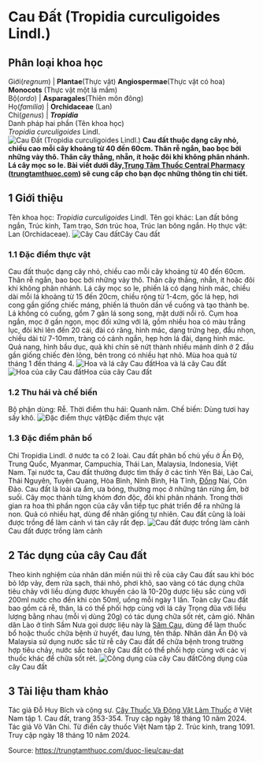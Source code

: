 # Cau Đất (Tropidia curculigoides Lindl.)

Phân loại khoa học  
---  
Giới(_regnum_) |  **Plantae**(Thực vật) **Angiospermae**(Thực vật có hoa) **Monocots** (Thực vật một lá mầm)  
Bộ(_ordo_) | **Asparagales**(Thiên môn đông)  
Họ(_familia_) | **Orchidaceae** (Lan)  
Chi(_genus_) | **_Tropidia_**  
Danh pháp hai phần (Tên khoa học)  
_Tropidia curculigoides_ Lindl.  
![Cau Đất \(Tropidia curculigoides Lindl.\)](https://trungtamthuoc.com/images/others/cau-dat-7005.jpg)
**Cau đất thuộc dạng cây nhỏ, chiều cao mỗi cây khoảng từ 40 đến 60cm. Thân rễ ngắn, bao bọc bởi những vảy thô. Thân cây thẳng, nhẵn, ít hoặc đôi khi không phân nhánh. Lá cây mọc so le. Bài viết dưới đây,[Trung Tâm Thuốc Central Pharmacy](https://trungtamthuoc.com/ "Trung Tâm Thuốc Central Pharmacy") ([trungtamthuoc.com](https://trungtamthuoc.com/ "trungtamthuoc.com")) sẽ cung cấp cho bạn đọc những thông tin chi tiết.**
##  1 Giới thiệu
Tên khoa học: _Tropidia curculigoides_ Lindl.
Tên gọi khác: Lan đất bông ngắn, Trúc kinh, Tam trạo, Sơn trúc hoa, Trúc lan bông ngắn.
Họ thực vật: Lan (Orchidaceae).
![Cây Cau đất](https://trungtamthuoc.com/images/item/cau-dat-0.jpg)Cây Cau đất
### 1.1 Đặc điểm thực vật
Cau đất thuộc dạng cây nhỏ, chiều cao mỗi cây khoảng từ 40 đến 60cm. Thân rễ ngắn, bao bọc bởi những vảy thô.
Thân cây thẳng, nhẵn, ít hoặc đôi khi không phân nhánh.
Lá cây mọc so le, phiến lá có dạng hình mác, chiều dài mỗi lá khoảng từ 15 đến 20cm, chiều rộng từ 1-4cm, gốc lá hẹp, hơi cong gần giống chiếc máng, phiến lá thuôn dần về cuống và tạo thành bẹ. Lá không có cuống, gồm 7 gân lá song song, mặt dưới nổi rõ.
Cụm hoa ngắn, mọc ở gần ngọn, mọc đối xứng với lá, gồm nhiều hoa có màu trắng lục, đôi khi lên đến 20 cái, đài có răng, hình mác, dạng trứng hẹp, đầu nhọn, chiều dài từ 7-10mm, tràng có cánh ngắn, hẹp hơn lá đài, dạng hình mác.
Quả nang, hình bầu dục, quả khi chín sẽ nứt thành nhiều mảnh dính ở 2 đầu gần giống chiếc đèn lông, bên trong có nhiều hạt nhỏ.
Mùa hoa quả từ tháng 1 đến tháng 4.
![Hoa và lá cây Cau đất](https://trungtamthuoc.com/images/item/cau-dat-5.jpg)Hoa và lá cây Cau đất![Hoa của cây Cau đất](https://trungtamthuoc.com/images/item/cau-dat-1.jpg)Hoa của cây Cau đất
### 1.2 Thu hái và chế biến
Bộ phận dùng: Rễ.
Thời điểm thu hái: Quanh năm.
Chế biến: Dùng tươi hay sấy khô.
![Đặc điểm thực vật](https://trungtamthuoc.com/images/item/cau-dat-2.jpg)Đặc điểm thực vật
### 1.3 Đặc điểm phân bố
Chi Tropidia Lindl. ở nước ta có 2 loài. Cau đất phân bố chủ yếu ở Ấn Độ, Trung Quốc, Myanmar, Campuchia, Thái Lan, Malaysia, Indonesia, Việt Nam.
Tại nước ta, Cau đất thường được tìm thấy ở các tỉnh Yên Bái, Lào Cai, Thái Nguyên, Tuyên Quang, Hòa Bình, Ninh Bình, Hà Tĩnh, [Đồng](https://trungtamthuoc.com/hoat-chat/dong "Đồng") Nai, Côn Đảo.
Cau đất là loài ưa ẩm, ưa bóng, thường mọc ở những tán rừng ẩm, bờ suối. Cây mọc thành từng khóm đơn độc, đôi khi phân nhánh. Trong thời gian ra hoa thì phần ngọn của cây vẫn tiếp tục phát triển để ra những lá non. Quả có nhiều hạt, dùng để nhân giống tự nhiên. Cau đất cũng là loài được trồng để làm cảnh vì tán cây rất đẹp.
![Cau đất được trồng làm cảnh](https://trungtamthuoc.com/images/item/cau-dat-3.jpg)Cau đất được trồng làm cảnh
##  2 Tác dụng của cây Cau đất
Theo kinh nghiệm của nhân dân miền núi thì rễ của cây Cau đất sau khi bóc bỏ lớp vảy, đem rửa sạch, thái nhỏ, phơi khô, sao vàng có tác dụng chữa tiêu chảy với liều dùng được khuyến cáo là 10-20g dược liệu sắc cùng với 200ml nước cho đến khi còn 50ml, uống mỗi ngày 1 lần.
Toàn cây Cau đất bao gồm cả rễ, thân, lá có thể phối hợp cùng với lá cây Trọng đũa với liều lượng bằng nhau (mỗi vị dùng 20g) có tác dụng chữa sốt rét, cảm gió.
Nhân dân Lào ở tỉnh Sầm Nưa gọi dược liệu này là [Sâm Cau](https://trungtamthuoc.com/duoc-lieu/sam-cau "Sâm Cau"), dùng để làm thuốc bổ hoặc thuốc chữa bệnh ứ huyết, đau lưng, tên thấp.
Nhân dân Ấn Độ và Malaysia sử dụng nước sắc từ rễ cây Cau đất để chữa bệnh trong trường hợp tiêu chảy, nước sắc toàn cây Cau đất có thể phối hợp cùng với các vị thuốc khác để chữa sốt rét.
![Công dụng của cây Cau đất](https://trungtamthuoc.com/images/item/cau-dat-4.jpg)Công dụng của cây Cau đất
##  3 Tài liệu tham khảo
Tác giả Đỗ Huy Bích và cộng sự. [Cây Thuốc Và Động Vật Làm Thuốc](https://trungtamthuoc.com/bai-viet/doc-online-va-tai-mien-phi-pdf-sach-cay-thuoc-va-dong-vat-lam-thuoc-o-viet-nam "Cây Thuốc Và Động Vật Làm Thuốc") ở Việt Nam tập 1. Cau đất, trang 353-354. Truy cập ngày 18 tháng 10 năm 2024.
Tác giả Võ Văn Chi. Từ điển cây thuốc Việt Nam tập 2. Trúc kinh, trang 1091. Truy cập ngày 18 tháng 10 năm 2024.


Source: https://trungtamthuoc.com/duoc-lieu/cau-dat